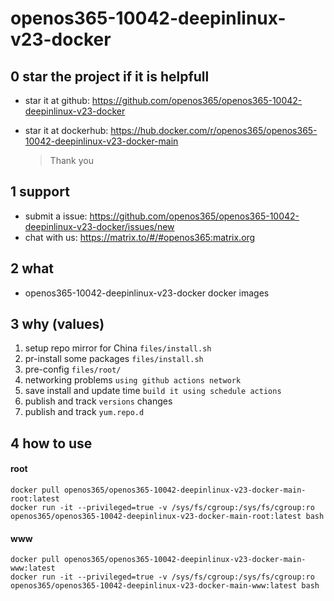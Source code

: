 # openos365-10042-deepinlinux-v23-docker

## 0 star the project if it is helpfull

* star it at github: https://github.com/openos365/openos365-10042-deepinlinux-v23-docker
* star it at dockerhub: https://hub.docker.com/r/openos365/openos365-10042-deepinlinux-v23-docker-main

  > Thank you

## 1 support

* submit a issue: https://github.com/openos365/openos365-10042-deepinlinux-v23-docker/issues/new
* chat with us: https://matrix.to/#/#openos365:matrix.org

## 2 what

* openos365-10042-deepinlinux-v23-docker docker images
  
## 3 why (values)

1. setup repo mirror for China `files/install.sh`
1. pr-install some packages `files/install.sh`
1. pre-config `files/root/`
1. networking problems `using github actions network`
1. save install and update time `build it using schedule actions`
1. publish and track `versions` changes
1. publish and track `yum.repo.d`

## 4 how to use

#### root
```
docker pull openos365/openos365-10042-deepinlinux-v23-docker-main-root:latest
docker run -it --privileged=true -v /sys/fs/cgroup:/sys/fs/cgroup:ro openos365/openos365-10042-deepinlinux-v23-docker-main-root:latest bash
```
#### www

```
docker pull openos365/openos365-10042-deepinlinux-v23-docker-main-www:latest
docker run -it --privileged=true -v /sys/fs/cgroup:/sys/fs/cgroup:ro openos365/openos365-10042-deepinlinux-v23-docker-main-www:latest bash
```
